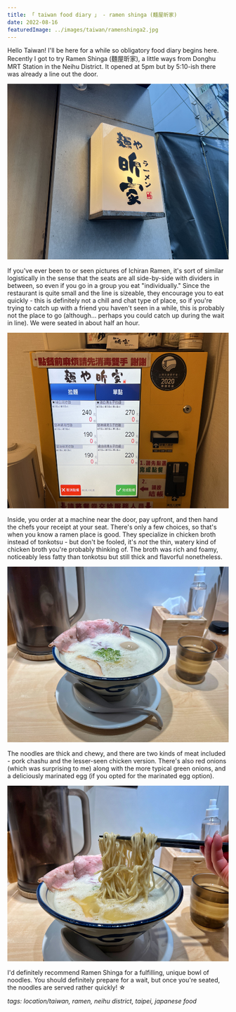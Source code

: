 ```yaml
---
title: 「 taiwan food diary 」 - ramen shinga (麵屋昕家)
date: 2022-08-16
featuredImage: ../images/taiwan/ramenshinga2.jpg
---
```

Hello Taiwan! I'll be here for a while so obligatory food diary begins here. Recently I got to try Ramen Shinga (麵屋昕家), a little ways from Donghu MRT Station in the Neihu District. It opened at 5pm but by 5:10-ish there was already a line out the door. 

<div>
    <img src="../images/taiwan/ramenshingasign.jpg" 
        alt="麵屋昕家 sign"
        style="height: 400px; object-fit:cover;display:inline-block;"
    />
</div>

If you've ever been to or seen pictures of Ichiran Ramen, it's sort of similar logistically in the sense that the seats are all side-by-side with dividers in between, so even if you go in a group you eat "individually." Since the restaurant is quite small and the line is sizeable, they encourage you to eat quickly - this is definitely not a chill and chat type of place, so if you're trying to catch up with a friend you haven't seen in a while, this is probably not the place to go (although... perhaps you could catch up during the wait in line). We were seated in about half an hour.

<div>
    <img src="../images/taiwan/ramenshingaorder.jpg" 
        alt="麵屋昕家 ordering system"
        style="height: 400px; object-fit:cover;display:inline-block;"
    />
</div>

Inside, you order at a machine near the door, pay upfront, and then hand the chefs your receipt at your seat. There's only a few choices, so that's when you know a ramen place is good. They specialize in chicken broth instead of tonkotsu - but don't be fooled, it's _not_ the thin, watery kind of chicken broth you're probably thinking of. The broth was rich and foamy, noticeably less fatty than tonkotsu but still thick and flavorful nonetheless.

<div>
    <img src="../images/taiwan/ramenshinga1.jpg" 
        alt="麵屋昕家 ramen"
        style="height: 400px; object-fit:cover;display:inline-block;"
    />
</div>

The noodles are thick and chewy, and there are two kinds of meat included - pork chashu and the lesser-seen chicken version. There's also red onions (which was surprising to me) along with the more typical green onions, and a deliciously marinated egg (if you opted for the marinated egg option). 

<div>
    <img src="../images/taiwan/ramenshinga2.jpg" 
        alt="麵屋昕家 ramen"
        style="height: 400px; object-fit:cover;display:inline-block;"
    />
</div>

I'd definitely recommend Ramen Shinga for a fulfilling, unique bowl of noodles. You should definitely prepare for a wait, but once you're seated, the noodles are served rather quickly! ☆

_tags: location/taiwan, ramen, neihu district, taipei, japanese food_